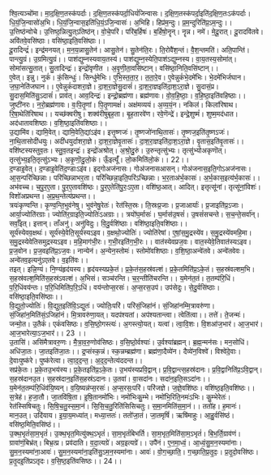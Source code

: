 

  
श्वि॒त्यञ्चो॑मा। मा॒द॒क्षि॒ण॒तस्क॑पर्दाः। द॒क्षि॒ण॒तस्क॑पर्दा॒धियं॑जिन्वासः। द॒क्षि॒ण॒तस्क॑पर्दा॒इति॑द॒क्षि॒ण॒तःऽक॑पर्दाः। धि॒यं॒जि॒न्वासो॑अ॒भि। धि॒यं॒जि॒न्वास॒इति॑धि॒यं॒ऽजि॒न्वासः॑। अ॒भिहि। हिप्र॑म॒न्दुः। प्र॒म॒न्दुरिति॑प्र॒ऽम॒न्दुः।। उ॒त्तिष्ठ॑न्वोचे। उ॒त्तिष्ठ॒न्नित्यु॒त्ऽतिष्ठ॑न्। वो॒चे॒परि॑। परि॑ब॒र्हिषः॑। ब॒र्हिषो॒नॄन्। नॄन्न। नमे॑। मे॒दू॒रात्। दू॒रादवि॑तवे। अवि॑तवे॒वसि॑ष्ठाः। वसि॑ष्ठा॒इति॒वसि॑ष्ठाः।।  
दू॒रादिन्द्रं॑। इन्द्र॑मनयत्। म॒न॒य॒न्नासु॒तेन॑। आसु॒तेन॑। सु॒तेन॑ति॒रः। ति॒रोवै॑श॒न्तं। वै॒श॒न्तमति॑। अति॒पान्ति॑। पान्त्यु॒ग्रं। उ॒ग्रमित्यु॒ग्रं।। पाश॑द्युम्नस्यवाय॒तस्य॑। पाश॑द्युम्न॒स्येति॒पाश॑ऽद्युम्नस्य। वा॒य॒तस्य॒सोमा॑त्। सोमा॑सत्सु॒तात्। सु॒तादिन्द्रः॑। इन्द्रो॑वृणीत । अ॒वृ॒णी॒ता॒वसि॑ष्टान्। वसि॑ष्ठा॒निति॒वसि॑ष्टान्।।  
ए॒वेत्। इन्नु। नुकं॑। कं॒सिन्धुः॑। सिन्धु॑मेभिः। ए॒भि॒स्त॒ता॒र॒। त॒ता॒रे॒व। ए॒वेन्नुकं॑भे॒दमे॑भिः। भे॒दमे॑भिर्जघान। ज॒घा॒नेति॑जघान।। ए॒वेन्नुकं॑दाशरा॒ज्ञे। दा॒श॒रा॒ज्ञेसु॒दासं॑। दा॒श॒रा॒ज्ञइति॑दा॒श॒ऽरा॒ज्ञे। सु॒दासं॒प्र। सु॒दास॒मिति॑सु॒ऽदासं॑। प्राव॑त्। आव॒दिन्द्रः॑। इन्द्रो॒ब्रह्म॑णा। ब्रह्म॑णावः। वो॒व॒हि॒ष्ठाः॒। व॒हि॒ष्ठा॒इति॑वहिष्ठाः।।  
जुष्टी॑नरः। न॒रो॒ब्रह्म॑णावः। वः॒पि॒तृ॒णां। पि॒तृ॒णामक्षं॑। अक्ष॑मव्ययं। अ॒व्य॒यं॒न। नकिल॑। किला॑रिषाथ। रि॒षा॒थेति॑रिषाथ।। यच्छ॑क्वरीषु। शक्व॑रीषुबृह॒ता। बृ॒ह॒तारवे॑ण। रवे॒णॆन्द्रे॑। इन्द्रे॒शुष्मं॑। शुष्म॒मद॑धात। अद॑धातावशिष्ठाः। व॒शि॒ष्ठा॒इति॑वशिष्ठाः।।  
उ॒द्यामि॑व। द्यामि॒वेत्। द्यामि॒वेति॒द्यांऽइ॑व। इत्तृ॒ष्णजः॑। तृ॒ष्णजो॑नाथि॒तासः॑। तृ॒ष्णज॒इति॑तृ॒ष्णऽजः॑। ना॒थि॒तासोदी॑धयुः। अदी॑धयुर्दाशरा॒ज्ञे। दा॒श॒रा॒ज्ञेवृ॒तासः॑। दा॒श॒रा॒ज्ञइति॑दा॒श॒ऽरा॒ज्ञे। वृ॒तास॒इति॑वृ॒तासः॑।। वशि॑ष्टस्यस्तुव॒तः। स्तु॒व॒तइन्द्रः॑। इन्द्रो॑अश्रोत्। अ॒श्रो॒दु॒रुं। उ॒रुन्तृत्सु॑भ्यः। तृत्सु॑भ्योअकृणॊत्। तृत्सु॑भ्य॒इति॒तृत्सु॑ऽभ्यः। अ॒कृ॒णॊ॒दु॒लो॒कं। ऊँ॒इत्यूँ॑। लो॒कमिति॑लो॒कं।। 22।।  
द॒ण्डाइ॒वेत्। द॒ण्डाइ॒वेति॑द॒ण्डाःऽइ॑व। इद्गोअज॑नासः। गोअ॑जनासआसन्। गोअ॑जनास॒इति॒गोऽअज॑नासः। आ॒स॒न्परि॑च्छिन्नाः। परि॑च्छिन्नाभर॒ता। परि॑च्छिन्ना॒इति॒परि॑ऽच्छिन्नाः। भ॒र॒ताअ॑र्भ॒कासः॑। अ॒र्भ॒कास॒इत्य॑र्भ॒कासः॑।। अभ॑वच्च। च॒पु॒र॒ए॒ता। पु॒र॒ए॒तावशि॑ष्ठः। पु॒र॒ए॒तेति॑पु॒रः॒ऽए॒ता। वशि॑ष्ठ॒आत्। आदित्। इत्तृत्सू॑नां। तृत्सू॑नां॒विशः॑। विशो॑अप्रथन्त। अ॒प्र॒थ॒न्तेत्य॑प्रथन्त।।  
त्रयः॑कृण्वन्ति। कृ॒ण्व॒न्ति॒भुव॑नेषु। भुव॑नेषु॒रेतः॑। रेत॑स्ति॒स्रः। ति॒स्रःप्र॒जाः। प्र॒जाआर्याः॑। प्र॒जाइति॑प्र॒ऽजाः। आर्या॒ज्योति॑रग्राः। ज्योति॑र॒ग्राइति॒ज्योतिः॑ऽअग्राः।। त्रयो॑घ॒र्मासः॑। घ॒र्मास॑उ॒षसं॑। उ॒षसं॑सचन्ते। स॒च॒न्ते॒सर्वा॑न्। सर्वाँ॒इत्। इत्तान्। ताँअनु॑। अनु॑विदुः। वि॒दु॒र्वशि॑ष्ठाः। वशि॑ष्ठा॒इति॒वशि॑ष्ठाः।।  
सूर्य॑स्येवव॒क्षथः॑। सूर्य॑स्ये॒वेति॒सूर्य॑स्यऽइव। व॒क्षथो॒ज्योतिः॑। ज्योति॑रेषां। ए॒षां॒स॒मु॒द्रस्ये॑व। स॒मु॒द्रस्ये॑वमहि॒मा। स॒मु॒द्रस्येवेतिसमुद्रस्यऽइव। म॒हि॒माग॑भी॒रः। ग॒भी॒रइति॑ग॒भी॒रः।। वात॑स्येवप्रज॒वः। वात॒स्येवे॒तिवात॑स्यऽइव। प्र॒ज॒वोन। प्र॒ज॒वइति॑प्र॒ऽज॒वः। नान्येन॑। अ॒न्येन॒स्तोमः॑। स्तोमो॑वशिष्ठाः। व॒शि॒ष्ठा॒अन्वे॑तवे। अन्वे॑तवेवः। अन्वे॑तव॒इत्यनु॑ऽएतवे। व॒इति॑वः।।  
तइत्। इन्नि॒ण्यं। नि॒ण्यंहृद॑यस्य। हृद॑यस्यप्रके॒तं। प्र॒के॒तंस॒हस्र॑वल्शं। प्र॒के॒तमिति॑प्र॒ऽके॒तं। स॒हस्र॑वल्शम॒भि। स॒हस्र॑वल्श॒मिति॑स॒हस्र॑ऽवल्शं। अ॒भिसं। सञ्च॑रन्ति। च॒र॒न्तीति॑चरन्ति।। य॒मेन॑त॒तं। त॒तम्प॑रि॒धिं। प॒रि॒धिंवय॑न्तः। प॒रि॒धिमिति॑प॒रि॒ऽधिं। वय॑न्तोप्स॒रसः॑। अ॒प्स॒रस॒उप॑। उप॑सेदुः। से॒दु॒र्वसि॑ष्ठाः। वसि॑ष्ठा॒इति॒वसि॑ष्ठाः।।  
वि॒द्युतो॒ज्योतिः॑। वि॒द्युत॒इति॑वि॒ऽद्युतः॑। ज्योतिः॒परि॑। परि॑सं॒जिहा॑नं। सं॒जिहा॑नम्मि॒त्रावरु॑णा। सं॒जिहा॑न॒मिति॑सं॒ऽजिहा॑नं। मि॒त्रावरु॑णा॒यत्। यदप॑श्यतां। अप॑श्यतान्त्वा। त्वेति॑त्वा।। तत्ते॑। ते॒जन्मः॑। जन्मो॒त। उ॒तैकं॑। एकं॑वसिष्ठः। व॒सि॒ष्ठो॒गस्त्यः॑। अ॒गस्त्यो॒यत्। यत्वा॑। त्वा॒वि॒शः। वि॒शआ॑ज॒भार॑। आ॒ज॒भार॑। आ॒ज॒भारेत्या॒ऽज॒भार॑।। 23 ।।  
उ॒तासि॑। असि॑मैत्रावरु॒णः। मै॒त्रा॒व॒रु॒णोव॑सिष्ठः। व॒सि॒ष्ठो॒र्वश्याः॑। उ॒र्वश्या॑ब्रह्मन्। ब्र॒ह्म॒न्मन॑सः। मन॒सोधि॑। अधि॑जा॒तः। जा॒तइति॑जा॒तः।। द्र॒प्संस्क॒न्नं। स्क॒न्नम्ब्रह्म॑णा। ब्रह्म॑णा॒दैव्ये॑न। दैव्ये॑न॒विश्वे॑। विश्वे॑दे॒वाः। दे॒वाःपुष्क॑रे। पुष्क॑रेत्वा। त्वा॒द॒द॒न्त॒। अ॒द॒द॒न्तेत्य॑ददन्त।।  
सप्र॑के॒तः। प्र॒के॒तउ॒भय॑स्य। प्र॒के॒तइति॑प्र॒ऽके॒तः। उ॒भय॑स्यप्रवि॒द्वान्। प्र॒वि॒द्वान्त्स॒हस्र॑दानः। प्र॒वि॒द्वानिति॑प्र॒ऽवि॒द्वान्। स॒हस्र॑दानउ॒त। स॒हस्र॑दान॒इति॑स॒हस्र॑ऽदानः। उ॒तवा॑। वा॒सदा॑नः। सदा॑न॒इति॒सऽदा॑नः।। य॒मेन॑त॒तम्प॑रि॒धिंव॑यि॒ष्यन्। व॒यि॒ष्यन्न॑प्स॒रसः॑। अ॒प्स॒रसः॒परि॑। परि॑जज्ञे। ज॒ज्ञे॒वशि॑ष्ठः। वशि॑ष्ठ॒इति॒वशि॑ष्ठः।।  
स॒त्रेह॑। ह॒जा॒तौ। जा॒तवि॑षि॒ता। इ॒षि॒तानमो॑भिः। नमो॑भिःकु॒म्भे। नमो॑भि॒रिति॒नमः॑ऽभिः। कु॒म्भेरेतः॑। रेत॑स्सिषिचतुः। सि॒षि॒च॒तु॒स्स॒मा॒नं। सि॒सि॒च॒तु॒रिति॑सिसिचतुः। स॒मा॒नमिति॑स॒मा॒नं।। ततो॑ह। ह॒मानः॑। मान॒उत्। उदि॑याय। इ॒या॒य॒मध्या॑त्। मध्या॒त्ततः॑। ततो॑जा॒तं। जा॒तमृषिं॑। ऋषि॑माहुः। आ॒हु॒र्वसि॑ष्ठं। वसि॑ष्ठ॒मिति॒वसि॑ष्ठं।।  
उ॒क्थ॒भृतं॑सा॒म॒भृतं॑। उ॒क्थ॒भृत॒मित्यु॑क्थ॒ऽभृतं॑। सा॒म॒भृतं॑बिभर्ति। सा॒म॒भृत॒मिति॑सा॒म॒ऽभृतं॑। बि॒भ॒र्ति॒ग्राव॑णं। ग्रावा॑णं॒बिभ्र॑त्। बिभ्र॒त्प्र। प्रव॑दाति। व॒दा॒त्यग्रे॑। अग्र॒इत्यग्रे॑।। उपै॑नं। ए॒न॒मा॒ध्वं॒। आ॒ध्वं॒सु॒म॒न॒स्यमा॑नाः। सु॒म॒न॒स्यमा॑ना॒आवः॑। सु॒म॒न॒स्यमा॑ना॒इति॑सु॒ऽम॒न॒स्यमा॑नाः। आवः॑। वो॒ग॒च्छा॒ति॒। ग॒च्छा॒ति॒प्र॒तृ॒दः॒। प्र॒तृ॒दो॒वसि॑ष्ठः। प्र॒तृ॒दइ॒ति॑प्रऽतृदः। व॒सि॒ष्ठ॒इति॑वसिष्ठः।। 24।।  
